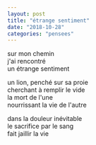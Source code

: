 ```yaml
---
layout: post
title: "étrange sentiment"
date: "2018-10-28"
categories: "pensees"
---
```


sur mon chemin  
j'ai rencontré  
un étrange sentiment  

un lion, penché sur sa proie  
cherchant à remplir le vide  
la mort de l'une  
nourrissant la vie de l'autre  

dans la douleur inévitable  
le sacrifice par le sang  
fait jaillir la vie  
